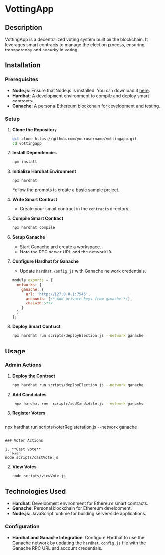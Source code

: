 # VottingApp

## Description

VottingApp is a decentralized voting system built on the blockchain. It leverages smart contracts to manage the election process, ensuring transparency and security in voting.

## Installation

### Prerequisites

- **Node.js**: Ensure that Node.js is installed. You can download it [here](https://nodejs.org/).
- **Hardhat**: A development environment to compile and deploy smart contracts.
- **Ganache**: A personal Ethereum blockchain for development and testing.

### Setup

1. **Clone the Repository**
   ```bash
   git clone https://github.com/yourusername/vottingapp.git
   cd vottingapp
   ```

2. **Install Dependencies**
   ```bash
   npm install
   ```

3. **Initialize Hardhat Environment**
   ```bash
   npx hardhat
   ```
   Follow the prompts to create a basic sample project.

4. **Write Smart Contract**
   - Create your smart contract in the `contracts` directory.

5. **Compile Smart Contract**
   ```bash
   npx hardhat compile
   ```

6. **Setup Ganache**
   - Start Ganache and create a workspace.
   - Note the RPC server URL and the network ID.

7. **Configure Hardhat for Ganache**
   - Update `hardhat.config.js` with Ganache network credentials.
   ```javascript
   module.exports = {
     networks: {
       ganache: {
         url: 'http://127.0.0.1:7545',
         accounts: [/* Add private keys from ganache */],
         chainID:5777
       }
     }
   };
   ```

8. **Deploy Smart Contract**
   ```bash
   npx hardhat run scripts/deployElection.js --network ganache
   ```

## Usage

### Admin Actions

1. **Deploy the Contract**
   ```bash
   npx hardhat run scripts/deployElection.js --network ganache
   ```

2. **Add Candidates**
   ```bash
    npx hardhat run  scripts/addCandidate.js --network ganache
   ```

3. **Register Voters**
   ```bash
  npx hardhat run scripts/voterRegisteration.js  --network ganache
   ```

### Voter Actions

1. **Cast Vote**
   ```bash
   node scripts/castVote.js
   ```

2. **View Votes**
   ```bash
   node scripts/viewVote.js
   ```

## Technologies Used

- **Hardhat**: Development environment for Ethereum smart contracts.
- **Ganache**: Personal blockchain for Ethereum development.
- **Node.js**: JavaScript runtime for building server-side applications.

### Configuration

- **Hardhat and Ganache Integration**: Configure Hardhat to use the Ganache network by updating the `hardhat.config.js` file with the Ganache RPC URL and account credentials.


